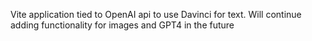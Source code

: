 Vite application tied to OpenAI api to use Davinci for text.
Will continue adding functionality for images and GPT4 in the future
